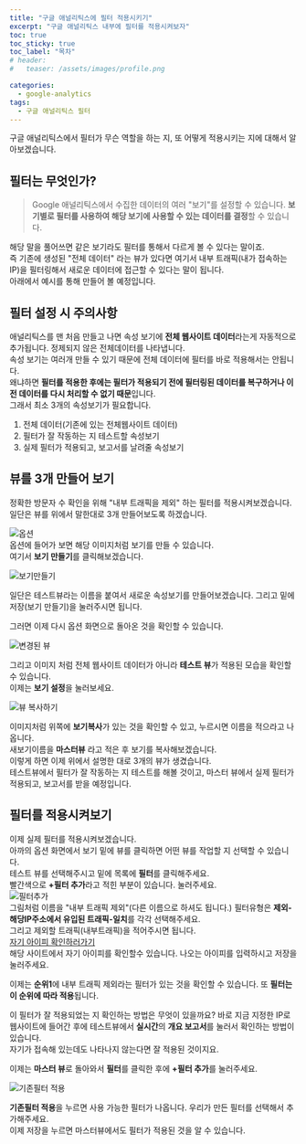 ```yaml
---
title: "구글 애널리틱스에 필터 적용시키기"
excerpt: "구글 애널리틱스 내부에 필터를 적용시켜보자"
toc: true
toc_sticky: true
toc_label: "목차"
# header:
#   teaser: /assets/images/profile.png

categories:
  - google-analytics
tags:
  - 구글 애널리틱스 필터
---
```


구글 애널리틱스에서 필터가 무슨 역할을 하는 지, 또 어떻게 적용시키는 지에 대해서 알아보겠습니다.

## 필터는 무엇인가?

> Google 애널리틱스에서 수집한 데이터의 여러 "보기"를 설정할 수 있습니다. **보기별로 필터를 사용하여 해당 보기에 사용할 수 있는 데이터를 결정**할 수 있습니다.

해당 말을 풀어쓰면 같은 보기라도 필터를 통해서 다르게 볼 수 있다는 말이죠.  
즉 기존에 생성된 "전체 데이터" 라는 뷰가 있다면 여기서 내부 트래픽(내가 접속하는 IP)을 필터링해서 새로운 데이터에 접근할 수 있다는 말이 됩니다.  
아래에서 예시를 통해 만들어 볼 예정입니다.

## 필터 설정 시 주의사항

애널리틱스를 맨 처음 만들고 나면 속성 보기에 **전체 웹사이트 데이터**라는게 자동적으로 추가됩니다. 정제되지 않은 전체데이터를 나타냅니다.  
속성 보기는 여러개 만들 수 있기 때문에 전체 데이터에 필터를 바로 적용해서는 안됩니다.  
왜냐하면 **필터를 적용한 후에는 필터가 적용되기 전에 필터링된 데이터를 복구하거나 이전 데이터를 다시 처리할 수 없기 때문**입니다.  
그래서 최소 3개의 속성보기가 필요합니다.

1. 전체 데이터(기존에 있는 전체웹사이트 데이터)
2. 필터가 잘 작동하는 지 테스트할 속성보기
3. 실제 필터가 적용되고, 보고서를 날려줄 속성보기

## 뷰를 3개 만들어 보기

정확한 방문자 수 확인을 위해 "내부 트래픽을 제외" 하는 필터를 적용시켜보겠습니다.  
일단은 뷰를 위에서 말한대로 3개 만들어보도록 하겠습니다.

![옵션](https://drive.google.com/uc?id=1zrEdNj82TnU5naEsymxJNlKXZb85duTR)  
옵션에 들어가 보면 해당 이미지처럼 보기를 만들 수 있습니다.  
여기서 **보기 만들기**를 클릭해보겠습니다.

![보기만들기](https://drive.google.com/uc?id=1oTmDw0lMo1xavwdoXafm3monfUpiaNPk)

일단은 테스트뷰라는 이름을 붙여서 새로운 속성보기를 만들어보겠습니다. 그리고 밑에 저장(보기 만들기)을 눌러주시면 됩니다.

그러면 이제 다시 옵션 화면으로 돌아온 것을 확인할 수 있습니다.

![변경된 뷰](https://drive.google.com/uc?id=15LVcBwyvp73C02sz65C5JRxqg0e3Ctkm)

그리고 이미지 처럼 전체 웹사이트 데이터가 아니라 **테스트 뷰**가 적용된 모습을 확인할 수 있습니다.  
이제는 **보기 설정**을 눌러보세요.

![뷰 복사하기](https://drive.google.com/uc?id=1lOuSFr85Fga6XWgeQkFOMXAF1jVx5kJ_)

이미지처럼 위쪽에 **보기복사**가 있는 것을 확인할 수 있고, 누르시면 이름을 적으라고 나옵니다.  
새보기이름을 **마스터뷰** 라고 적은 후 보기를 복사해보겠습니다.  
이렇게 하면 이제 위에서 설명한 대로 3개의 뷰가 생겼습니다.  
테스트뷰에서 필터가 잘 작동하는 지 테스트를 해볼 것이고, 마스터 뷰에서 실제 필터가 적용되고, 보고서를 받을 예정입니다.

## 필터를 적용시켜보기

이제 실제 필터를 적용시켜보겠습니다.  
아까의 옵션 화면에서
보기 밑에 뷰를 클릭하면 어떤 뷰를 작업할 지 선택할 수 있습니다.  
테스트 뷰를 선택해주시고 밑에 목록에 **필터**를 클릭해주세요.  
빨간색으로 **+필터 추가**라고 적힌 부분이 있습니다. 눌러주세요.  
![필터추가](https://drive.google.com/uc?id=1JsWSrivtfb8CPN7Eb8O1LaUkG7AxV7tH)  
그림처럼 이름을 "내부 트래픽 제외"(다른 이름으로 하셔도 됩니다.) 필터유형은 **제외-해당IP주소에서 유입된 트래픽-일치**를 각각 선택해주세요.  
그리고 제외할 트래픽(내부트래픽)을 적어주시면 됩니다.  
[자기 아이피 확인하러가기](https://whatismyipaddress.com/)  
해당 사이트에서 자기 아이피를 확인할수 있습니다. 나오는 아이피를 입력하시고 저장을 눌러주세요.

이제는 **순위1**에 내부 트래픽 제외라는 필터가 있는 것을 확인할 수 있습니다. 또 **필터는 이 순위에 따라 적용**됩니다.

이 필터가 잘 적용되었는 지 확인하는 방법은 무엇이 있을까요? 바로 지금 지정한 IP로 웹사이트에 들어간 후에 테스트뷰에서 **실시간**의 **개요 보고서**를 눌러서 확인하는 방법이 있습니다.  
자기가 접속해 있는데도 나타나지 않는다면 잘 적용된 것이지요.

이제는 **마스터 뷰**로 돌아와서 **필터**를 클릭한 후에 **+필터 추가**를 눌러주세요.

![기존필터 적용](https://drive.google.com/uc?id=1nNU6HkS-ZAH-dx1z_c-Wd7fBOQXGX1LU)

**기존필터 적용**을 누르면 사용 가능한 필터가 나옵니다. 우리가 만든 필터를 선택해서 추가해주세요.  
이제 저장을 누르면 마스터뷰에서도 필터가 적용된 것을 알 수 있습니다.
